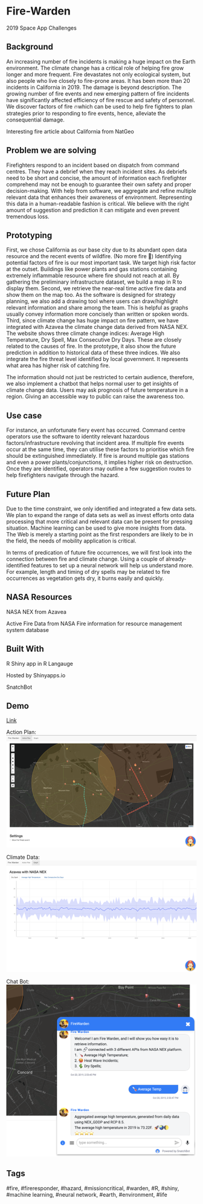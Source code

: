 # Fire-Warden
2019 Space App Challenges

## Background

An increasing number of fire incidents is making a huge impact on the Earth environment. The climate change has a critical role of helping fire grow longer and more frequent. Fire devastates not only ecological system, but also people who live closely to fire-prone areas. It has been more than 20 incidents in California in 2019. The damage is beyond description. The growing number of fire events and new emerging pattern of fire incidents have significantly affected efficiency of fire rescue and safety of personnel. We discover factors of fire 🔥which can be used to help fire fighters to plan strategies prior to responding to fire events, hence, alleviate the consequential damage.

Interesting fire article about California from NatGeo

## Problem we are solving

Firefighters respond to an incident based on dispatch from command centres. They have a debrief when they reach incident sites. As debriefs need to be short and concise, the amount of information each firefighter comprehend may not be enough to guarantee their own safety and proper decision-making. With help from software, we aggregate and refine multiple relevant data that enhances their awareness of environment. Representing this data in a human-readable fashion is critical. We believe with the right amount of suggestion and prediction it can mitigate and even prevent tremendous loss.

## Prototyping

First, we chose California as our base city due to its abundant open data resource and the recent events of wildfire. (No more fire 🙏) Identifying potential factors of fire is our most important task. We target high risk factor at the outset. Buildings like power plants and gas stations containing extremely inflammable resource where fire should not reach at all. By gathering the preliminary infrastructure dataset, we build a map in R to display them. Second, we retrieve the near-real time active fire data and show them on the map too. As the software is designed for strategy planning, we also add a drawing tool where users can draw/highlight relevant information and share among the team. This is helpful as graphs usually convey information more concisely than written or spoken words. Third, since climate change has huge impact on fire pattern, we have integrated with Azavea the climate change data derived from NASA NEX. The website shows three climate change indices: Average High Temperature, Dry Spell, Max Consecutive Dry Days. These are closely related to the causes of fire. In the prototype, it also show the future prediction in addition to historical data of these three indices. We also integrate the fire threat level identified by local government. It represents what area has higher risk of catching fire.

The information should not just be restricted to certain audience, therefore, we also implement a chatbot that helps normal user to get insights of climate change data. Users may ask prognosis of future temperature in a region. Giving an accessible way to public can raise the awareness too.

## Use case

For instance, an unfortunate fiery event ​has occurred. Command centre operators use the software to identity relevant hazardous factors/infrastructure revolving that incident area. If multiple fire events occur at the same time, they can utilise these factors to prioritise which fire should be extinguished immediately. If fire is around multiple gas stations and even a power plants/conjunctions, it implies higher risk on destruction. Once they are identified, operators may outline a few suggestion routes to help firefighters navigate through the hazard.

## Future Plan

Due to the time constraint, we only identified and integrated a few data sets. ​We plan to expand the range of data sets as well as invest efforts onto data processing that more critical and relevant data can be present for pressing situation. Machine learning can be used to give more insights from data. The Web is merely a starting point as the first responders are likely to be in the field, the needs of mobility application is critical. 

In terms of predication of future fire occurrences, we will first look into the connection between fire and climate change. Using a couple of already-identified features to set up a neural network will help us understand more. For example, length and timing of dry spells may be related to fire occurrences as vegetation gets dry, it burns easily and quickly.

## NASA Resources

NASA NEX from Azavea

Active Fire Data from NASA Fire information for resource management system database

## Built With

R Shiny app in R Langauge

Hosted by Shinyapps.io

SnatchBot

## Demo

[Link](https://fire-warden.shinyapps.io/fire-warden/)

Action Plan: 
![alt text](https://github.com/eexe1/Fire-Warden/raw/master/doc/image3.png "image 1")

Climate Data: 
![alt text](https://github.com/eexe1/Fire-Warden/raw/master/doc/image2.png "Climate Data")

Chat Bot: 
![alt text](https://github.com/eexe1/Fire-Warden/raw/master/doc/image1.png "Chat Bot")


## Tags

#fire, #fireresponder, #hazard, #missioncritical, #warden, #R, #shiny, #machine learning, #neural network, #earth, #environment, #life
